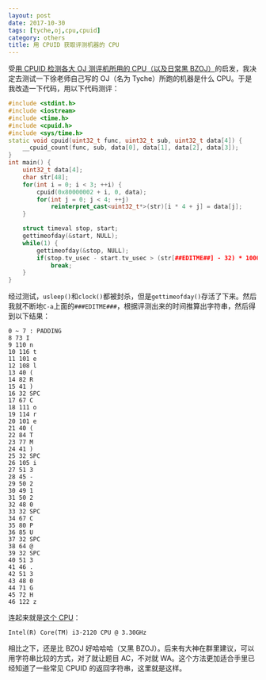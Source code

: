 ```yaml
---
layout: post
date: 2017-10-30
tags: [tyche,oj,cpu,cpuid]
category: others
title: 用 CPUID 获取评测机器的 CPU
---
```


受[用 CPUID 检测各大 OJ 测评机所用的 CPU（以及日常黑 BZOJ）](https://zhuanlan.zhihu.com/p/28322626)的启发，我决定去测试一下徐老师自己写的 OJ（名为 Tyche）所跑的机器是什么 CPU。于是我改造一下代码，用以下代码测评：

```cpp
#include <stdint.h>
#include <iostream>
#include <time.h>
#include <cpuid.h>
#include <sys/time.h>
static void cpuid(uint32_t func, uint32_t sub, uint32_t data[4]) {
    __cpuid_count(func, sub, data[0], data[1], data[2], data[3]);
}
int main() {
    uint32_t data[4];
    char str[48];
    for(int i = 0; i < 3; ++i) {
        cpuid(0x80000002 + i, 0, data);
        for(int j = 0; j < 4; ++j)
            reinterpret_cast<uint32_t*>(str)[i * 4 + j] = data[j];
    }

    struct timeval stop, start;
    gettimeofday(&start, NULL);
    while(1) {
        gettimeofday(&stop, NULL);
        if(stop.tv_usec - start.tv_usec > (str[##EDITME##] - 32) * 10000)
            break;
    }
}
```

经过测试，```usleep()```和```clock()```都被封杀，但是```gettimeofday()```存活了下来。然后我就不断地```C-a```上面的```###EDITME###```，根据评测出来的时间推算出字符串，然后得到以下结果：

```
0 ~ 7 : PADDING
8 73 I
9 110 n
10 116 t
11 101 e
12 108 l
13 40 (
14 82 R
15 41 )
16 32 SPC
17 67 C
18 111 o
19 114 r
20 101 e
21 40 (
22 84 T
23 77 M
24 41 )
25 32 SPC
26 105 i
27 51 3
28 45 -
29 50 2
30 49 1
31 50 2
32 48 0
33 32 SPC
34 67 C
35 80 P
36 85 U
37 32 SPC
38 64 @
39 32 SPC
40 51 3
41 46 .
42 51 3
43 48 0
44 71 G
45 72 H
46 122 z
```

连起来就是[这个 CPU](https://ark.intel.com/zh-cn/products/53426/Intel-Core-i3-2120-Processor-3M-Cache-3_30-GHz)：

```
Intel(R) Core(TM) i3-2120 CPU @ 3.30GHz
```

相比之下，还是比 BZOJ 好哈哈哈（又黑 BZOJ）。后来有大神在群里建议，可以用字符串比较的方式，对了就让题目 AC，不对就 WA。这个方法更加适合手里已经知道了一些常见 CPUID 的返回字符串，这里就是这样。
